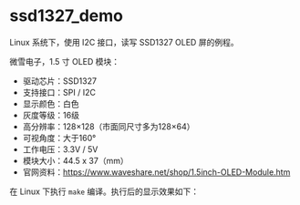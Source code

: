 # ssd1327_demo

Linux 系统下，使用 I2C 接口，读写 SSD1327 OLED 屏的例程。

微雪电子，1.5 寸 OLED 模块：

* 驱动芯片：SSD1327
* 支持接口：SPI / I2C
* 显示颜色：白色
* 灰度等级：16级
* 高分辨率：128×128（市面同尺寸多为128×64）
* 可视角度：大于160°
* 工作电压：3.3V / 5V
* 模块大小：44.5 x 37（mm）
* 官网资料：https://www.waveshare.net/shop/1.5inch-OLED-Module.htm

在 Linux 下执行 `make` 编译。执行后的显示效果如下：
